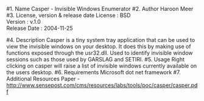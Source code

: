 #1. Name
Casper - Invisible Windows Enumerator
#2. Author
Haroon Meer
#3. License, version & release date
License : BSD  
Version : v.1.0  
Release Date : 2004-11-25

#4. Description
Casper is a tiny system tray application that can be used to view the invisible windows on
your desktop. It does this by making use of functions exposed through the usr32.dll.
Used to identify invisible window sessions such as those used by GARSLAG and SETIRI.
#5. Usage
Right clicking on casper will raise a list of invisible windows currently available on the users desktop.
#6. Requirements
Microsoft dot net framework
#7. Additional Resources 
Paper - http://www.sensepost.com/cms/resources/labs/tools/poc/casper/casper.pdf
